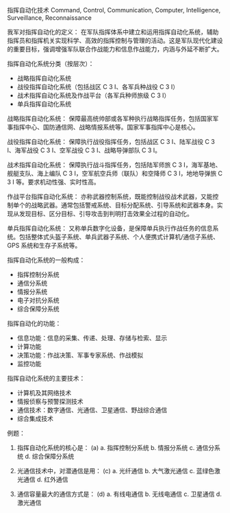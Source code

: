 指挥自动化技术
Command, Control, Communication, Computer, Intelligence, Surveillance, Reconnaissance

我军对指挥自动化的定义：
在军队指挥体系中建立和运用指挥自动化系统，辅助指挥员和指挥机关实现科学、高效的指挥控制与管理的活动。这是军队现代化建设的重要目标，强调增强军队联合作战能力和信息作战能力，内涵与外延不断扩大。

指挥自动化系统分类（按层次）：
- 战略指挥自动化系统
- 战役指挥自动化系统（包括战区 C 3 I、各军兵种战役 C 3 I）
- 战术指挥自动化系统及作战平台（各军兵种师旅级 C 3 I）
- 单兵指挥自动化系统

战略指挥自动化系统：
保障最高统帅部或各军种执行战略指挥任务，包括国家军事指挥中心、国防通信网、战略情报系统等。国家军事指挥中心是核心。

战役指挥自动化系统：
保障执行战役指挥任务，包括战区 C 3 I、陆军战役 C 3 I、海军战役 C 3 I、空军战役 C 3 I、战略导弹部队 C 3 I。

战术指挥自动化系统：
保障执行战斗指挥任务，包括陆军师旅 C 3 I，海军基地、舰艇支队、海上编队 C 3 I，空军航空兵师（联队）和空降师 C 3 I，地地导弹旅 C 3 I 等。要求机动性强、实时性高。

作战平台指挥自动化系统：
亦称武器控制系统，既能控制战役战术武器，又能控制单个的战略武器。通常包括警戒系统、目标分配系统、引导系统和武器本身。实现从发现目标、区分目标、引导攻击到判明打击效果全过程的自动化。

单兵指挥自动化系统：
又称单兵数字化设备，是保障单兵执行作战任务的信息系统。包括整体式头盔子系统、单兵武器子系统、个人便携式计算机/通信子系统、GPS 系统和生存子系统等。

指挥自动化系统的一般构成：
- 指挥控制分系统
- 通信分系统
- 情报分系统
- 电子对抗分系统
- 综合保障分系统

指挥自动化的功能：
- 信息功能：信息的采集、传递、处理、存储与检索、显示
- 计算功能
- 决策功能：作战决策、军事专家系统、作战模拟
- 监控功能

指挥自动化系统的主要技术：
- 计算机及其网络技术
- 情报侦察与预警探测技术
- 通信技术：数字通信、光通信、卫星通信、野战综合通信
- 综合集成技术

例题：
1. 指挥自动化系统的核心是：
   (a) a. 指挥控制分系统
   b. 情报分系统
   c. 通信分系统
   d. 综合保障分系统

2. 光通信技术中，对潜通信是用：
   (c) a. 光纤通信
   b. 大气激光通信
   c. 蓝绿色激光通信
   d. 红外通信

3. 通信容量最大的通信方式是：
   (d) a. 有线电通信
   b. 无线电通信
   c. 卫星通信
   d. 激光通信